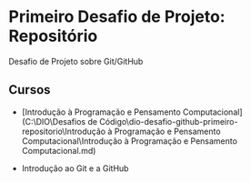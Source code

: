 # Primeiro Desafio de Projeto: Repositório

Desafio de Projeto sobre Git/GitHub

## Cursos

- [Introdução à Programação e Pensamento Computacional](C:\DIO\Desafios de Código\dio-desafio-github-primeiro-repositorio\Introdução à Programação e Pensamento Computacional\Introdução à Programação e Pensamento Computacional.md)

- Introdução ao Git e a GitHub
